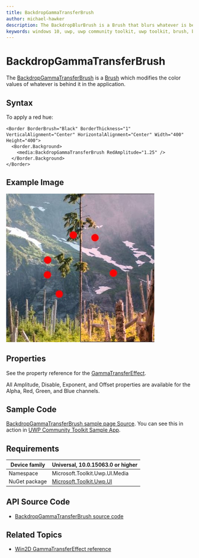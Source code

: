 ```yaml
---
title: BackdropGammaTransferBrush
author: michael-hawker
description: The BackdropBlurBrush is a Brush that blurs whatever is behind it in the application.
keywords: windows 10, uwp, uwp community toolkit, uwp toolkit, brush, backdrop, gamma, color
---
```


# BackdropGammaTransferBrush

The [BackdropGammaTransferBrush](https://docs.microsoft.com/dotnet/api/microsoft.toolkit.uwp.ui.media.backdropgammatransferbrush) is a [Brush](https://docs.microsoft.com/uwp/api/windows.ui.xaml.media.brush) which modifies the color values of whatever is behind it in the application.

## Syntax

To apply a red hue:

```xaml
<Border BorderBrush="Black" BorderThickness="1" VerticalAlignment="Center" HorizontalAlignment="Center" Width="400" Height="400">
  <Border.Background>
    <media:BackdropGammaTransferBrush RedAmplitude="1.25" />
  </Border.Background>
</Border>
```

## Example Image

![Backdrop Gamma](../resources/images/Brushes-BackdropGamma.jpg "Backdrop Gamma")

## Properties

See the property reference for the [GammaTransferEffect](http://microsoft.github.io/Win2D/html/T_Microsoft_Graphics_Canvas_Effects_GammaTransferEffect.htm).  

All Amplitude, Disable, Exponent, and Offset properties are available for the Alpha, Red, Green, and Blue channels.

## Sample Code

[BackdropGammaTransferBrush sample page Source](https://github.com/Microsoft/UWPCommunityToolkit/tree/master/Microsoft.Toolkit.Uwp.SampleApp/SamplePages/BackdropGammaTransferBrush). You can see this in action in [UWP Community Toolkit Sample App](https://www.microsoft.com/store/apps/9NBLGGH4TLCQ).

## Requirements

| Device family | Universal, 10.0.15063.0 or higher |
| --- | --- |
| Namespace | Microsoft.Toolkit.Uwp.UI.Media |
| NuGet package | [Microsoft.Toolkit.Uwp.UI](https://www.nuget.org/packages/Microsoft.Toolkit.Uwp.UI/) |

## API Source Code

- [BackdropGammaTransferBrush source code](https://github.com/Microsoft/UWPCommunityToolkit/blob/master/Microsoft.Toolkit.Uwp/Media/BackdropGammaTransferBrush.cs)

## Related Topics

- [Win2D GammaTransferEffect reference](http://microsoft.github.io/Win2D/html/T_Microsoft_Graphics_Canvas_Effects_GammaTransferEffect.htm)
